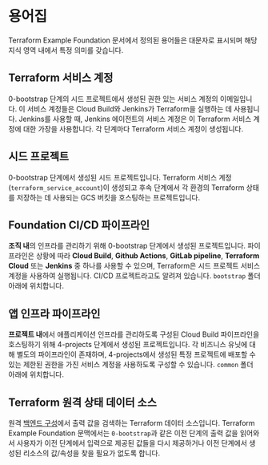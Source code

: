 # 용어집

Terraform Example Foundation 문서에서 정의된 용어들은 대문자로 표시되며
해당 지식 영역 내에서 특정 의미를 갖습니다.

## Terraform 서비스 계정

0-bootstrap 단계의 시드 프로젝트에서 생성된 권한 있는 서비스 계정의 이메일입니다.
이 서비스 계정들은 Cloud Build와 Jenkins가 Terraform을 실행하는 데 사용됩니다. Jenkins를 사용할 때, Jenkins 에이전트의 서비스 계정은 이 Terraform 서비스 계정에 대한 가장을 사용합니다. 각 단계마다 Terraform 서비스 계정이 생성됩니다.

## 시드 프로젝트

0-bootstrap 단계에서 생성된 시드 프로젝트입니다. Terraform 서비스 계정(`terraform_service_account`)이 생성되고 후속 단계에서 각 환경의 Terraform 상태를 저장하는 데 사용되는 GCS 버킷을 호스팅하는 프로젝트입니다.

## Foundation CI/CD 파이프라인

**조직 내**의 인프라를 관리하기 위해 0-bootstrap 단계에서 생성된 프로젝트입니다.
파이프라인은 상황에 따라 **Cloud Build**, **Github Actions**, **GitLab pipeline**, **Terraform Cloud** 또는 **Jenkins** 중 하나를 사용할 수 있으며, Terraform은 시드 프로젝트 서비스 계정을 사용하여 실행됩니다.
CI/CD 프로젝트라고도 알려져 있습니다.
`bootstrap` 폴더 아래에 위치합니다.

## 앱 인프라 파이프라인

**프로젝트 내**에서 애플리케이션 인프라를 관리하도록 구성된 Cloud Build 파이프라인을 호스팅하기 위해 4-projects 단계에서 생성된 프로젝트입니다.
각 비즈니스 유닛에 대해 별도의 파이프라인이 존재하며, 4-projects에서 생성된 특정 프로젝트에 배포할 수 있는 제한된 권한을 가진 서비스 계정을 사용하도록 구성할 수 있습니다.
`common` 폴더 아래에 위치합니다.

## Terraform 원격 상태 데이터 소스

원격 [백엔드 구성](https://www.terraform.io/language/settings/backends/configuration)에서 출력 값을 검색하는 Terraform 데이터 소스입니다.
Terraform Example Foundation 문맥에서는 `0-bootstrap`과 같은 이전 단계의 출력 값을 읽어와서 사용자가 이전 단계에서 입력으로 제공된 값들을 다시 제공하거나 이전 단계에서 생성된 리소스의 값/속성을 찾을 필요가 없도록 합니다.
